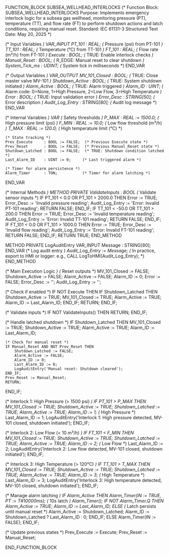 FUNCTION_BLOCK SUBSEA_WELLHEAD_INTERLOCKS
(*
    Function Block: SUBSEA_WELLHEAD_INTERLOCKS
    Purpose: Implements emergency interlock logic for a subsea gas wellhead, monitoring
             pressure (PT), temperature (TT), and flow rate (FT) to perform shutdown
             actions and latch conditions, requiring manual reset.
    Standard: IEC 61131-3 Structured Text
    Date: May 20, 2025
*)

(* Input Variables *)
VAR_INPUT
    PT_101           : REAL;      (* Pressure (psi) from PT-101 *)
    TT_101           : REAL;      (* Temperature (°C) from TT-101 *)
    FT_101           : REAL;      (* Flow rate (m³/h) from FT-101 *)
    Execute          : BOOL;      (* TRUE: Enable interlock checks *)
    Manual_Reset     : BOOL;      (* R_EDGE: Manual reset to clear shutdown *)
    System_Tick_ms   : UDINT;     (* System tick in milliseconds *)
END_VAR

(* Output Variables *)
VAR_OUTPUT
    MV_101_Closed    : BOOL;      (* TRUE: Close master valve MV-101 *)
    Shutdown_Active  : BOOL;      (* TRUE: System shutdown initiated *)
    Alarm_Active     : BOOL;      (* TRUE: Alarm triggered *)
    Alarm_ID         : UINT;      (* Alarm code: 0=None, 1=High Pressure,
                                     2=Low Flow, 3=High Temperature *)
    Error            : BOOL;      (* TRUE: Input validation error *)
    Error_Desc       : STRING[50]; (* Error description *)
    Audit_Log_Entry  : STRING[80]; (* Audit log message *)
END_VAR

(* Internal Variables *)
VAR
    (* Safety thresholds *)
    P_MAX            : REAL := 1500.0; (* High pressure limit (psi) *)
    F_MIN            : REAL := 10.0;   (* Low flow threshold (m³/h) *)
    T_MAX            : REAL := 120.0;  (* High temperature limit (°C) *)
    
    (* State tracking *)
    Prev_Execute     : BOOL := FALSE;  (* Previous Execute state *)
    Prev_Reset       : BOOL := FALSE;  (* Previous Manual_Reset state *)
    Shutdown_Latched : BOOL := FALSE;  (* TRUE: Shutdown condition latched *)
    Last_Alarm_ID    : UINT := 0;     (* Last triggered alarm *)
    
    (* Timer for alarm persistence *)
    Alarm_Timer      : TON;           (* Timer for alarm latching *)
END_VAR

(* Internal Methods *)
METHOD PRIVATE ValidateInputs : BOOL
    (* Validate sensor inputs *)
    IF PT_101 < 0.0 OR PT_101 > 2000.0 THEN
        Error := TRUE;
        Error_Desc := 'Invalid pressure reading';
        Audit_Log_Entry := 'Error: Invalid PT-101 reading';
        RETURN FALSE;
    END_IF;
    IF TT_101 < -50.0 OR TT_101 > 200.0 THEN
        Error := TRUE;
        Error_Desc := 'Invalid temperature reading';
        Audit_Log_Entry := 'Error: Invalid TT-101 reading';
        RETURN FALSE;
    END_IF;
    IF FT_101 < 0.0 OR FT_101 > 1000.0 THEN
        Error := TRUE;
        Error_Desc := 'Invalid flow reading';
        Audit_Log_Entry := 'Error: Invalid FT-101 reading';
        RETURN FALSE;
    END_IF;
    RETURN TRUE;
END_METHOD

METHOD PRIVATE LogAuditEntry
    VAR_INPUT
        Message : STRING[80];
    END_VAR
    (* Log audit entry *)
    Audit_Log_Entry := Message;
    (* In practice, export to HMI or logger: e.g., CALL LogToHMI(Audit_Log_Entry); *)
END_METHOD

(* Main Execution Logic *)
(* Reset outputs *)
MV_101_Closed := FALSE;
Shutdown_Active := FALSE;
Alarm_Active := FALSE;
Alarm_ID := 0;
Error := FALSE;
Error_Desc := '';
Audit_Log_Entry := '';

(* Check if enabled *)
IF NOT Execute THEN
    IF Shutdown_Latched THEN
        Shutdown_Active := TRUE;
        MV_101_Closed := TRUE;
        Alarm_Active := TRUE;
        Alarm_ID := Last_Alarm_ID;
    END_IF;
    RETURN;
END_IF;

(* Validate inputs *)
IF NOT ValidateInputs() THEN
    RETURN;
END_IF;

(* Handle latched shutdown *)
IF Shutdown_Latched THEN
    MV_101_Closed := TRUE;
    Shutdown_Active := TRUE;
    Alarm_Active := TRUE;
    Alarm_ID := Last_Alarm_ID;
    
    (* Check for manual reset *)
    IF Manual_Reset AND NOT Prev_Reset THEN
        Shutdown_Latched := FALSE;
        Alarm_Active := FALSE;
        Alarm_ID := 0;
        Last_Alarm_ID := 0;
        LogAuditEntry('Manual reset: Shutdown cleared');
    END_IF;
    Prev_Reset := Manual_Reset;
    RETURN;
END_IF;

(* Interlock 1: High Pressure (> 1500 psi) *)
IF PT_101 > P_MAX THEN
    MV_101_Closed := TRUE;
    Shutdown_Active := TRUE;
    Shutdown_Latched := TRUE;
    Alarm_Active := TRUE;
    Alarm_ID := 1; (* High Pressure *)
    Last_Alarm_ID := 1;
    LogAuditEntry('Interlock 1: High pressure detected, MV-101 closed, shutdown initiated');
END_IF;

(* Interlock 2: Low Flow (< 10 m³/h) *)
IF FT_101 < F_MIN THEN
    MV_101_Closed := TRUE;
    Shutdown_Active := TRUE;
    Shutdown_Latched := TRUE;
    Alarm_Active := TRUE;
    Alarm_ID := 2; (* Low Flow *)
    Last_Alarm_ID := 2;
    LogAuditEntry('Interlock 2: Low flow detected, MV-101 closed, shutdown initiated');
END_IF;

(* Interlock 3: High Temperature (> 120°C) *)
IF TT_101 > T_MAX THEN
    MV_101_Closed := TRUE;
    Shutdown_Active := TRUE;
    Shutdown_Latched := TRUE;
    Alarm_Active := TRUE;
    Alarm_ID := 3; (* High Temperature *)
    Last_Alarm_ID := 3;
    LogAuditEntry('Interlock 3: High temperature detected, MV-101 closed, shutdown initiated');
END_IF;

(* Manage alarm latching *)
IF Alarm_Active THEN
    Alarm_Timer(IN := TRUE, PT := T#10000ms); (* 10s latch *)
    Alarm_Timer();
    IF NOT Alarm_Timer.Q THEN
        Alarm_Active := TRUE;
        Alarm_ID := Last_Alarm_ID;
    ELSE
        (* Latch persists until manual reset *)
        Alarm_Active := Shutdown_Latched;
        Alarm_ID := Shutdown_Latched ? Last_Alarm_ID : 0;
    END_IF;
ELSE
    Alarm_Timer(IN := FALSE);
END_IF;

(* Update previous states *)
Prev_Execute := Execute;
Prev_Reset := Manual_Reset;

END_FUNCTION_BLOCK

